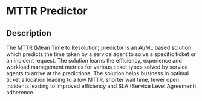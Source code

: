 # MTTR Predictor

## Description
The MTTR (Mean Time to Resolution) predictor is an AI/ML based solution which predicts the time taken by a service agent to solve a specific ticket or an incident request. The solution learns the efficiency, experience and workload management metrics for various ticket types solved by service agents to arrive at the predictions. The solution helps business in optimal ticket allocation leading to a low MTTR, shorter wait time, fewer open incidents leading to improved efficiency and SLA (Service Level Agreement) adherence.
